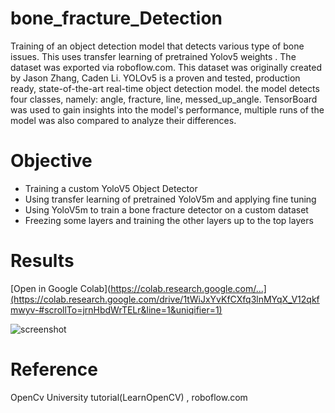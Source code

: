 # bone_fracture_Detection
Training of an object detection model that detects various type of bone issues. This uses transfer learning of pretrained Yolov5 weights . The dataset was exported via roboflow.com.  This dataset was originally created by Jason Zhang, Caden Li. YOLOv5 is a proven and tested, production ready, state-of-the-art real-time object detection model. the model detects four classes, namely: angle, fracture, line, messed_up_angle. TensorBoard was used to gain insights into the model's performance, multiple runs of the model was also compared to analyze their differences.

# Objective
* Training a custom YoloV5 Object Detector
* Using transfer learning of pretrained YoloV5m and applying fine tuning
* Using YoloV5m to train a bone fracture detector on a custom dataset
* Freezing some layers and training the other layers up to the top layers

# Results


[Open in Google Colab](https://colab.research.google.com/...](https://colab.research.google.com/drive/1tWiJxYvKfCXfq3lnMYqX_V12qkfmwyv-#scrollTo=jrnHbdWrTELr&line=1&uniqifier=1)


![screenshot](https://github.com/kennethugo/bone_fracture_Detection/assets/50516854/1dddf803-e542-4ce0-a5c4-7995d41c6cc5)

# Reference 
OpenCv University tutorial(LearnOpenCV) , roboflow.com

